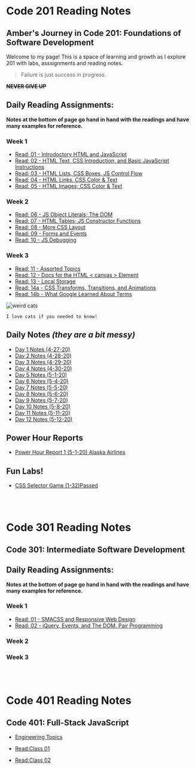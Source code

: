 # Code 201 Reading Notes
## Amber's Journey in Code 201: Foundations of Software Development

Welcome to my page! This is a space of learning and growth as I explore 201 with labs, asssignments and reading notes. 

>Failure is just success in progress.

~~**NEVER GIVE UP**~~


## **Daily Reading Assignments:**

**Notes at the bottom of page go hand in hand with the readings and have many examples for reference.**

### Week 1
- [Read: 01 - Introdoctory HTML and JavaScript](./class-01.md)
- [Read: 02 - HTML Text, CSS Introduction, and Basic JavaScript Instructions](./class-02.md)
- [Read: 03 - HTML Lists, CSS Boxes, JS Control Flow](./class-03.md)
- [Read: 04 - HTML Links, CSS Color & Text](./class-04.md)
- [Read: 05 - HTML Images; CSS Color & Text](./class-05.md)
### Week 2
- [Read: 06 - JS Object Literals; The DOM](./class-06.md)
- [Read: 07 - HTML Tables; JS Constructor Functions](./class-07.md)
- [Read: 08 - More CSS Layout](./class-08.md)
- [Read: 09 - Forms and Events](./class-09.md)
- [Read: 10 - JS Debugging](./class-10.md)
### Week 3
- [Read: 11 - Assorted Topics](./class-11.md)
- [Read: 12 - Docs for the HTML < canvas > Element](./class-12.md)
- [Read: 13 - Local Storage](./class-13.md)
- [Read: 14a - CSS Transforms, Transitions, and Animations](./class-14a.md)
- [Read: 14b - What Google Learned About Terms](./class-14b.md)

![weird cats](https://www.publicdomainpictures.net/pictures/290000/velka/cat-three-victorian-die-cut-cats.jpg "wierd cats")

```
I love cats if you needed to know!
```

## Daily Notes *(they are a bit messy)*
- [Day 1 Notes (4-27-20)](./dailyNotes/day1Notes.md)
- [Day 2 Notes (4-28-20)](./dailyNotes/day2Notes.md)
- [Day 3 Notes (4-29-20)](./dailyNotes/day3Notes.md)
- [Day 4 Notes (4-30-20)](./dailyNotes/day4Notes.md)
- [Day 5 Notes (5-1-20)](./dailyNotes/day5Notes.md)
- [Day 6 Notes (5-4-20)](./dailyNotes/day6Notes.md)
- [Day 7 Notes (5-5-20)](./dailyNotes/day7Notes.md)
- [Day 8 Notes (5-6-20)](./dailyNotes/day8Notes.md)
- [Day 9 Notes (5-7-20)](./dailyNotes/day9Notes.md)
- [Day 10 Notes (5-8-20)](./dailyNotes/day10Notes.md)
- [Day 11 Notes (5-11-20)]()
- [Day 12 Notes (5-12-20)]()



## Power Hour Reports
- [Power Hour Report 1 (5-1-20) Alaska Airlines](./powerHour201/pHreport1.md)


## Fun Labs!

- [CSS Selector Game (1-32)Passed](./labs/lab05C.md)

<br>
<br>

# Code 301 Reading Notes
## Code 301: Intermediate Software Development

## **Daily Reading Assignments:**

**Notes at the bottom of page go hand in hand with the readings and have many examples for reference.**

### Week 1
- [Read: 01 - SMACSS and Responsive Web Design](./301ReadingNotes/read-01.md)
- [Read: 02 - jQuery, Events, and The DOM. Pair Programming](./301ReadingNotes/read-02.md)
### Week 2
### Week 3

<br>
<br>

# Code 401 Reading Notes
## Code 401: Full-Stack JavaScript


- [Engineering Topics](./engineeringTopics.md)

- [Read:Class 01](./401day01.md)
- [Read:Class 02](./401day02.md)